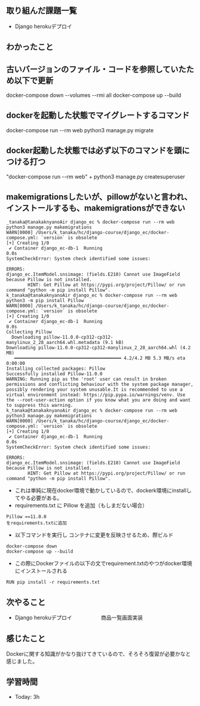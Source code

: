 ## 取り組んだ課題一覧
- Django herokuデプロイ
## わかったこと
## 古いバージョンのファイル・コードを参照していたため以下で更新
docker-compose down --volumes --rmi all
docker-compose up --build


## dockerを起動した状態でマイグレートするコマンド
docker-compose run --rm web python3 manage.py migrate

## docker起動した状態では必ず以下のコマンドを頭につける打つ
"docker-compose run --rm web"
+
python3 manage.py createsuperuser

## makemigrationsしたいが、pillowがないと言われ、インストールするも、makemigrationsができない
```
_tanaka@tanakaknyanoAir django_ec % docker-compose run --rm web python3 manage.py makemigrations
WARN[0000] /Users/k_tanaka/hc/django-course/django_ec/docker-compose.yml: `version` is obsolete 
[+] Creating 1/0
 ✔ Container django_ec-db-1  Running                                                                                                           0.0s 
SystemCheckError: System check identified some issues:

ERRORS:
django_ec.ItemModel.snsimage: (fields.E210) Cannot use ImageField because Pillow is not installed.
        HINT: Get Pillow at https://pypi.org/project/Pillow/ or run command "python -m pip install Pillow".
k_tanaka@tanakaknyanoAir django_ec % docker-compose run --rm web python3 -m pip install Pillow   
WARN[0000] /Users/k_tanaka/hc/django-course/django_ec/docker-compose.yml: `version` is obsolete 
[+] Creating 1/0
 ✔ Container django_ec-db-1  Running                                                                                                           0.0s 
Collecting Pillow
  Downloading pillow-11.0.0-cp312-cp312-manylinux_2_28_aarch64.whl.metadata (9.1 kB)
Downloading pillow-11.0.0-cp312-cp312-manylinux_2_28_aarch64.whl (4.2 MB)
   ━━━━━━━━━━━━━━━━━━━━━━━━━━━━━━━━━━━━━━━━ 4.2/4.2 MB 5.3 MB/s eta 0:00:00
Installing collected packages: Pillow
Successfully installed Pillow-11.0.0
WARNING: Running pip as the 'root' user can result in broken permissions and conflicting behaviour with the system package manager, possibly rendering your system unusable.It is recommended to use a virtual environment instead: https://pip.pypa.io/warnings/venv. Use the --root-user-action option if you know what you are doing and want to suppress this warning.
k_tanaka@tanakaknyanoAir django_ec % docker-compose run --rm web python3 manage.py makemigrations
WARN[0000] /Users/k_tanaka/hc/django-course/django_ec/docker-compose.yml: `version` is obsolete 
[+] Creating 1/0
 ✔ Container django_ec-db-1  Running                                                                                                           0.0s 
SystemCheckError: System check identified some issues:

ERRORS:
django_ec.ItemModel.snsimage: (fields.E210) Cannot use ImageField because Pillow is not installed.
        HINT: Get Pillow at https://pypi.org/project/Pillow/ or run command "python -m pip install Pillow".
```
- これは単純に現在docker環境で動かしているので、dockerk環境にinstallしてやる必要がある。
- requirements.txt に Pillow を追加（もしまだない場合）
```
Pillow ==11.0.0 
をrequirements.txtに追加
```

- 以下コマンドを実行し コンテナに変更を反映させるため、際ビルド
```
docker-compose down
docker-compose up --build
```

- この際にDockerファイルの以下の文でrequirement.txtのやつがdocker環境にインストールされる
```
RUN pip install -r requirements.txt
```
## 次やること
- Django herokuデプロイ
　　　　　 商品一覧画面実装
## 感じたこと
Dockerに関する知識がかなり抜けてきているので、そろそろ復習が必要かなと感じました。
## 学習時間
- Today: 3h